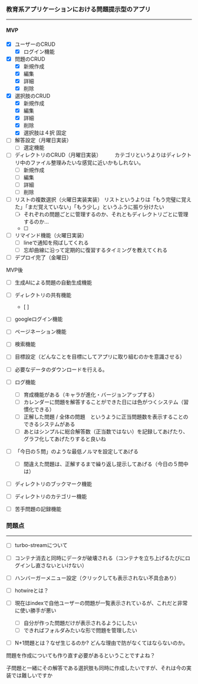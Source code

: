 ### 教育系アプリケーションにおける問題提示型のアプリ

------

#### MVP

- [x] ユーザーのCRUD
  - [x] ログイン機能
- [x] 問題のCRUD
  - [x] 新規作成
  - [x] 編集
  - [x] 詳細
  - [x] 削除
- [x] 選択肢のCRUD
  - [x] 新規作成
  - [x] 編集
  - [x] 詳細
  - [x] 削除
  - [x] 選択肢は４択 固定
- [ ] 解答設定（月曜日実装）
  - [ ] 選定機能
- [ ] ディレクトリのCRUD（月曜日実装）
  　 　カテゴリというよりはディレクトリ中のファイル整理みたいな感覚に近いかもしれない。
   - [ ] 新規作成
  - [ ] 編集
  - [ ] 詳細
  - [ ] 削除
- [ ] リストの複数選択（火曜日実装実装）
    リストというよりは「もう完璧に覚えた」「まだ覚えていない」「もう少し」というふうに振り分けたい
    - [ ] それぞれの問題ごとに管理するのか、それともディレクトリごとに管理するのか...
    - [ ] 
    
- [ ] リマインド機能（火曜日実装）
  - [ ] lineで通知を飛ばしてくれる
  - [ ] 忘却曲線に沿って定期的に復習するタイミングを教えてくれる
- [ ] デプロイ完了（金曜日）

MVP後

- [ ] 生成AIによる問題の自動生成機能
- [ ] ディレクトリの共有機能
  - [ ] 

- [ ] googleログイン機能
- [ ] ページネーション機能
- [ ] 検索機能
- [ ] 目標設定（どんなことを目標にしてアプリに取り組むのかを意識させる）
- [ ] 必要なデータのダウンロードを行える。
- [ ] ログ機能
  - [ ] 育成機能がある（キャラが進化・バージョンアップする）
  - [ ] カレンダーに問題を解答することができた日には色がつくシステム（習慣化できる）
  - [ ] 正解した問題 / 全体の問題　というように正当問題数を表示することのできるシステムがある
  - [ ] あとはシンプルに総合解答数（正当数ではない）を記録してあげたり、グラフ化してあげたりすると良いね

- [ ] 「今日の５問」のような最低ノルマを設定してあげる
  - [ ] 間違えた問題は、正解するまで繰り返し提示してあげる（今日の５問中は）
- [ ] ディレクトリのブックマーク機能
- [ ] ディレクトリのカテゴリー機能
- [ ] 苦手問題の記録機能


### 問題点

------

- [ ] turbo-streamについて
- [ ] コンテナ消去と同時にデータが破壊される（コンテナを立ち上げるたびにログインし直さないといけない）
- [ ] ハンバーガーメニュー設定（クリックしても表示されない不具合あり）
- [ ] hotwireとは？
- [ ] 現在はindexで自他ユーザーの問題が一覧表示されているが、これだと非常に使い勝手が悪い
  - [ ] 自分が作った問題だけが表示されるようにしたい
  - [ ] できればフォルダみたいな形で問題を管理したい
- [ ] N+1問題とは？なぜ生じるのか? どんな理由で防がなくてはならないのか。



問題を作成についても作り直す必要があるということですよね？



子問題と一緒にその解答である選択肢も同時に作成したいですが、それは今の実装では難しいですか
